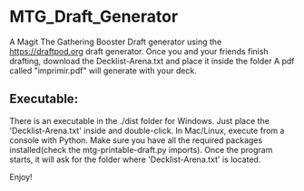 # MTG_Draft_Generator
A Magit The Gathering Booster Draft generator using the https://draftpod.org draft generator.
Once you and your friends finish drafting, download the Decklist-Arena.txt and place it inside the folder
A pdf called "imprimir.pdf" will generate with your deck.

## Executable:
There is an executable in the ./dist folder for Windows. Just place the  'Decklist-Arena.txt' inside and double-click.
In Mac/Linux, execute from a console with Python. Make sure you have all the required packages installed(check the mtg-printable-draft.py imports).
Once the program starts, it will ask for the folder where 'Decklist-Arena.txt' is located.

Enjoy!
